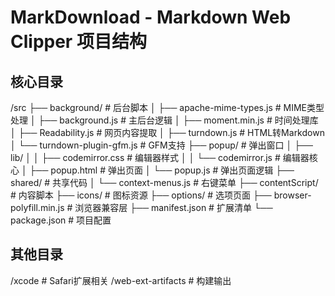 # MarkDownload - Markdown Web Clipper 项目结构

## 核心目录
/src
├── background/           # 后台脚本
│   ├── apache-mime-types.js  # MIME类型处理
│   ├── background.js         # 主后台逻辑
│   ├── moment.min.js         # 时间处理库
│   ├── Readability.js        # 网页内容提取
│   ├── turndown.js           # HTML转Markdown
│   └── turndown-plugin-gfm.js # GFM支持
├── popup/               # 弹出窗口
│   ├── lib/
│   │   ├── codemirror.css    # 编辑器样式
│   │   └── codemirror.js     # 编辑器核心
│   ├── popup.html           # 弹出页面
│   └── popup.js            # 弹出页面逻辑
├── shared/              # 共享代码
│   └── context-menus.js    # 右键菜单
├── contentScript/       # 内容脚本
├── icons/              # 图标资源
├── options/            # 选项页面
├── browser-polyfill.min.js # 浏览器兼容层
├── manifest.json       # 扩展清单
└── package.json        # 项目配置

## 其他目录
/xcode                  # Safari扩展相关
/web-ext-artifacts      # 构建输出